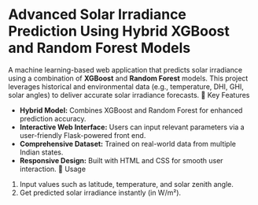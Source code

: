 # Advanced Solar Irradiance Prediction Using Hybrid XGBoost and Random Forest Models
A machine learning-based web application that predicts solar irradiance using a combination of **XGBoost** and **Random Forest** models. This project leverages historical and environmental data (e.g., temperature, DHI, GHI, solar angles) to deliver accurate solar irradiance forecasts.
📌 Key Features
- **Hybrid Model:** Combines XGBoost and Random Forest for enhanced prediction accuracy.
- **Interactive Web Interface:** Users can input relevant parameters via a user-friendly Flask-powered front end.
- **Comprehensive Dataset:** Trained on real-world data from multiple Indian states.
- **Responsive Design:** Built with HTML and CSS for smooth user interaction.
🚀 Usage
1. Input values such as latitude, temperature, and solar zenith angle.
2. Get predicted solar irradiance instantly (in W/m²).
